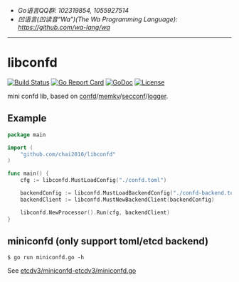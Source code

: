 - *Go语言QQ群: 102319854, 1055927514*
- *凹语言(凹读音“Wa”)(The Wa Programming Language): https://github.com/wa-lang/wa*

----

# libconfd

[![Build Status](https://travis-ci.org/chai2010/libconfd.svg)](https://travis-ci.org/chai2010/libconfd)
[![Go Report Card](https://goreportcard.com/badge/github.com/chai2010/libconfd)](https://goreportcard.com/report/github.com/chai2010/libconfd)
[![GoDoc](https://godoc.org/github.com/chai2010/libconfd?status.svg)](https://godoc.org/github.com/chai2010/libconfd)
[![License](http://img.shields.io/badge/license-apache%20v2-blue.svg)](https://github.com/chai2010/libconfd/blob/master/LICENSE)

mini confd lib, based on [confd](https://github.com/kelseyhightower/confd)/[memkv](https://github.com/kelseyhightower/memkv)/[secconf](https://github.com/xordataexchange/crypt)/[logger](https://github.com/chai2010/logger).


## Example

```go
package main

import (
	"github.com/chai2010/libconfd"
)

func main() {
	cfg := libconfd.MustLoadConfig("./confd.toml")

	backendConfig := libconfd.MustLoadBackendConfig("./confd-backend.toml")
	backendClient := libconfd.MustNewBackendClient(backendConfig)

	libconfd.NewProcessor().Run(cfg, backendClient)
}
```

## miniconfd (only support toml/etcd backend)

```
$ go run miniconfd.go -h
```

See [etcdv3/miniconfd-etcdv3/miniconfd.go](etcdv3/miniconfd-etcdv3/miniconfd.go)
